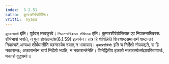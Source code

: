 ```yaml
---
index:  3.2.51
sutra:  कुमारशीर्षयोर्णिनिः।
vritti:  nyasa
---
```


`कुमारघाती` इति। पूर्ववत् तत्वकुत्वे। `निपातनाच्छिरसः शीर्षभावः` इति। कुमारशीर्षयोरित्यत एव निपातनाच्छिरसः शीर्षभावो भवति, न पुनः `शीर्षश्छन्दसि`(6.1.59) इत्यनेन। तत्र हि शीर्षन्निति शिरःशब्दसमानार्थं शब्दान्तरं निपात्यते,अन्यथा शीर्षघातीति च्छन्दस्येव स्यात्,न भाषायाम्। `कुमारशीर्षयोः` इति च निर्देशो नोपपद्यते, स हि नकारान्तः; अकारान्तेन चायं निर्देशो भवति, न नकारान्तेनेति। णिनेर्द्वितीय इकारो नकारस्येत्संज्ञापरित्राणार्थः, णकारो वृद्ध्यर्थः॥
